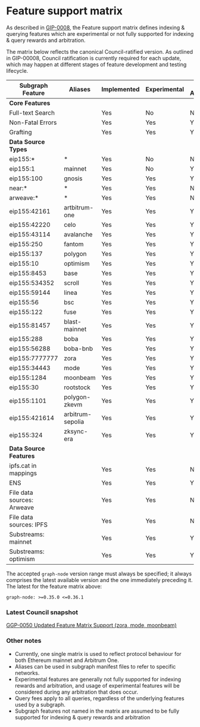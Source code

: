 # Feature support matrix

As described in [GIP-0008](https://snapshot.org/#/council.graphprotocol.eth/proposal/0xbdd884654a393620a7e8665b4289201b7542c3ee62becfad133e951b0c408444), the Feature support matrix defines indexing & querying features which are experimental or not fully supported for indexing & query rewards and arbitration.

The matrix below reflects the canonical Council-ratified version. As outlined in GIP-00008, Council ratification is currently required for each update, which may happen at different stages of feature development and testing lifecycle.

| Subgraph Feature           | Aliases          | Implemented | Experimental | Query Arbitration | Indexing Arbitration | Indexing Rewards |
| -------------------------- | ---------------- | ----------- | ------------ | ----------------- | -------------------- | ---------------- |
| **Core Features**          |                  |             |              |                   |                      |                  |
| Full-text Search           |                  | Yes         | No           | No                | Yes                  | Yes              |
| Non-Fatal Errors           |                  | Yes         | Yes          | Yes               | Yes                  | Yes              |
| Grafting                   |                  | Yes         | Yes          | Yes               | Yes                  | Yes              |
| **Data Source Types**      |                  |             |              |                   |                      |                  |
| eip155:\*                  | \*               | Yes         | No           | No                | No                   | No               |
| eip155:1                   | mainnet          | Yes         | No           | Yes               | Yes                  | Yes              |
| eip155:100                 | gnosis           | Yes         | Yes          | Yes               | Yes                  | Yes              |
| near:\*                    | \*               | Yes         | Yes          | No                | No                   | No               |
| arweave:\*                 | \*               | Yes         | Yes          | No                | No                   | No               |
| eip155:42161               | artbitrum-one    | Yes         | Yes          | Yes               | Yes                  | Yes              |
| eip155:42220               | celo             | Yes         | Yes          | Yes               | Yes                  | Yes              |
| eip155:43114               | avalanche        | Yes         | Yes          | Yes               | Yes                  | Yes              |
| eip155:250                 | fantom           | Yes         | Yes          | Yes               | Yes                  | Yes              |
| eip155:137                 | polygon          | Yes         | Yes          | Yes               | Yes                  | Yes              |
| eip155:10                  | optimism         | Yes         | Yes          | Yes               | Yes                  | Yes              |
| eip155:8453                | base             | Yes         | Yes          | Yes               | Yes                  | Yes              |
| eip155:534352              | scroll           | Yes         | Yes          | Yes               | Yes                  | Yes              |
| eip155:59144               | linea            | Yes         | Yes          | Yes               | Yes                  | Yes              |
| eip155:56                  | bsc              | Yes         | Yes          | Yes               | Yes                  | Yes              |
| eip155:122                 | fuse             | Yes         | Yes          | Yes               | Yes                  | Yes              |
| eip155:81457               | blast-mainnet    | Yes         | Yes          | Yes               | Yes                  | Yes              |
| eip155:288                 | boba             | Yes         | Yes          | Yes               | Yes                  | Yes              |
| eip155:56288               | boba-bnb         | Yes         | Yes          | Yes               | Yes                  | Yes              |
| eip155:7777777             | zora             | Yes         | Yes          | Yes               | Yes                  | Yes              |
| eip155:34443               | mode             | Yes         | Yes          | Yes               | Yes                  | Yes              |
| eip155:1284                | moonbeam         | Yes         | Yes          | Yes               | Yes                  | Yes              |
| eip155:30                  | rootstock        | Yes         | Yes          | Yes               | Yes                  | Yes              |
| eip155:1101                | polygon-zkevm    | Yes         | Yes          | Yes               | Yes                  | Yes              |
| eip155:421614              | arbitrum-sepolia | Yes         | Yes          | Yes               | Yes                  | Yes              |
| eip155:324                 | zksync-era       | Yes         | Yes          | Yes               | Yes                  | Yes              |
| **Data Source Features**   |                  |             |              |                   |                      |                  |
| ipfs.cat in mappings       |                  | Yes         | Yes          | No                | No                   | No               |
| ENS                        |                  | Yes         | Yes          | Yes               | Yes                  | Yes              |
| File data sources: Arweave |                  | Yes         | Yes          | No                | Yes                  | Yes              |
| File data sources: IPFS    |                  | Yes         | Yes          | No                | Yes                  | Yes              |
| Substreams: mainnet        |                  | Yes         | Yes          | Yes               | Yes                  | Yes              |
| Substreams: optimism       |                  | Yes         | Yes          | Yes               | Yes                  | Yes              |

The accepted `graph-node` version range must always be specified; it always comprises the latest available version and the one immediately preceding it.
The latest for the feature matrix above:

```
graph-node: >=0.35.0 <=0.36.1
```

### Latest Council snapshot

[GGP-0050 Updated Feature Matrix Support (zora, mode, moonbeam)](https://snapshot.org/#/s:council.graphprotocol.eth/proposal/0x7c1b0eaa299a24ba23f76d86d85b903ac8e8457db3656531e7bd5cee80c20146)

### Other notes

- Currently, one single matrix is used to reflect protocol behaviour for both Ethereum mainnet and Arbitrum One.
- Aliases can be used in subgraph manifest files to refer to specific networks.
- Experimental features are generally not fully supported for indexing rewards and arbitration, and usage of experimental features will be considered during any arbitration that does occur.
- Query fees apply to all queries, regardless of the underlying features used by a subgraph.
- Subgraph features not named in the matrix are assumed to be fully supported for indexing & query rewards and arbitration
